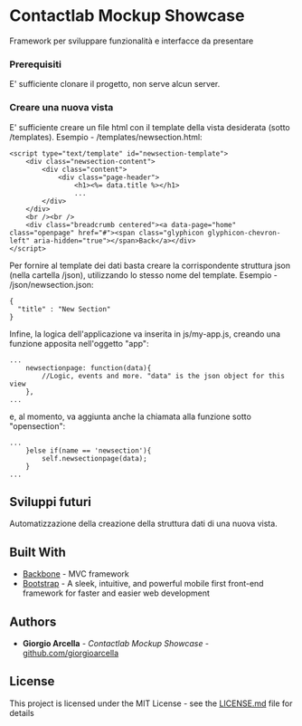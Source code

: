 # Contactlab Mockup Showcase

Framework per sviluppare funzionalità e interfacce da presentare

### Prerequisiti

E' sufficiente clonare il progetto, non serve alcun server.

### Creare una nuova vista

E' sufficiente creare un file html con il template della vista desiderata (sotto /templates). Esempio - /templates/newsection.html:

```
<script type="text/template" id="newsection-template">
    <div class="newsection-content">
        <div class="content">
            <div class="page-header">
                <h1><%= data.title %></h1>
                ...
        </div>
    </div>
    <br /><br />
    <div class="breadcrumb centered"><a data-page="home" class="openpage" href="#"><span class="glyphicon glyphicon-chevron-left" aria-hidden="true"></span>Back</a></div>
</script>
```

Per fornire al template dei dati basta creare la corrispondente struttura json (nella cartella /json), utilizzando lo stesso nome del template. Esempio - /json/newsection.json:

```
{
  "title" : "New Section"
}
```

Infine, la logica dell'applicazione va inserita in js/my-app.js, creando una funzione apposita nell'oggetto "app":

```
...
    newsectionpage: function(data){
        //Logic, events and more. "data" is the json object for this view
    },
...
```

e, al momento, va aggiunta anche la chiamata alla funzione sotto "opensection":

```
...
    }else if(name == 'newsection'){
        self.newsectionpage(data);
    }
...
```

## Sviluppi futuri

Automatizzazione della creazione della struttura dati di una nuova vista.

## Built With

* [Backbone](http://backbonejs.org/) - MVC framework
* [Bootstrap](https://getbootstrap.com/) - A sleek, intuitive, and powerful mobile first front-end framework for faster and easier web development

## Authors

* **Giorgio Arcella** - *Contactlab Mockup Showcase* - [github.com/giorgioarcella](https://github.com/giorgioarcella)

## License

This project is licensed under the MIT License - see the [LICENSE.md](LICENSE.md) file for details

